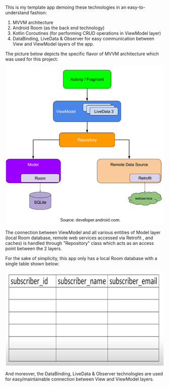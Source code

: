 This is my template app demoing these technologies in an easy-to-understand fashion:

<ol>
<li>MVVM architecture</li>
<li>Android Room (as the back end technology)</li>
<li>Kotlin Coroutines (for performing CRUD operations in ViewModel layer)</li>
<li>DataBinding, LiveData & Observer for easy communication between View and ViewModel layers of the
app.</li>
</ol>

The picture below depicts the specific flavor of MVVM architecture which was used for this project:

<p align="center">
<img alt="MVVM architecture" src="readme_resources/MVVM architecture.png" width="500" height="500"/>
</p>

The connection between ViewModel and all various entities of Model layer (local Room database,
remote web services accessed via Retrofit , and caches) is handled through "Repository" class which
acts as an access point between the 2 layers.

For the sake of simplicity, this app only has a local Room database with a single table shown below:

<p align="center">
<img alt="subscriber table" src="readme_resources/database chart.jpg" width="500" height="300"/>
</p>

And moreover, the DataBinding, LiveData & Observer technologies are used for easy/maintainable
connection between View and ViewModel layers. 